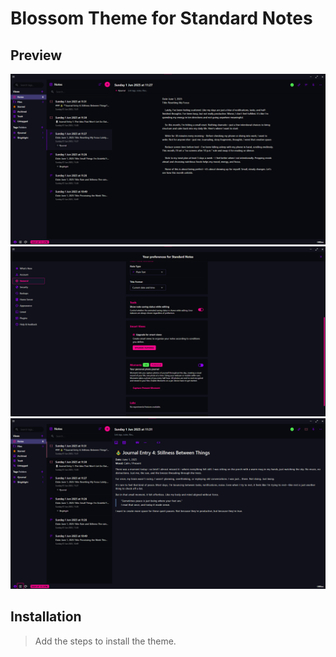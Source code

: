 # Blossom Theme for Standard Notes

## Preview <!---Do not chang headers (Required for WebBuilder)-->
![](./screenshot01.png)
![](./screenshot02.png)
![](./screenshot03.png)

## Installation <!---Do not chang headers (Required for WebBuilder)-->
> Add the steps to install the theme.


<!---Always remember to update the private post in Standard Notes after a new version update-->